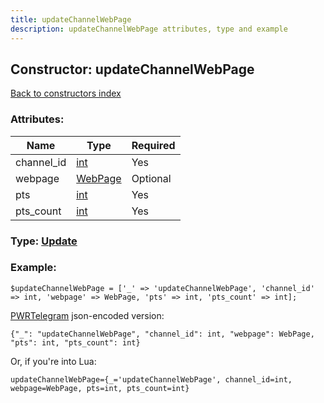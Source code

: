 ```yaml
---
title: updateChannelWebPage
description: updateChannelWebPage attributes, type and example
---
```

## Constructor: updateChannelWebPage  
[Back to constructors index](index.md)



### Attributes:

| Name     |    Type       | Required |
|----------|---------------|----------|
|channel\_id|[int](../types/int.md) | Yes|
|webpage|[WebPage](../types/WebPage.md) | Optional|
|pts|[int](../types/int.md) | Yes|
|pts\_count|[int](../types/int.md) | Yes|



### Type: [Update](../types/Update.md)


### Example:

```
$updateChannelWebPage = ['_' => 'updateChannelWebPage', 'channel_id' => int, 'webpage' => WebPage, 'pts' => int, 'pts_count' => int];
```  

[PWRTelegram](https://pwrtelegram.xyz) json-encoded version:

```
{"_": "updateChannelWebPage", "channel_id": int, "webpage": WebPage, "pts": int, "pts_count": int}
```


Or, if you're into Lua:  


```
updateChannelWebPage={_='updateChannelWebPage', channel_id=int, webpage=WebPage, pts=int, pts_count=int}

```


